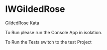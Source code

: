 # IWGildedRose
GildedRose Kata

To Run please run the Console App in isolation.

To Run the Tests switch to the test Project
